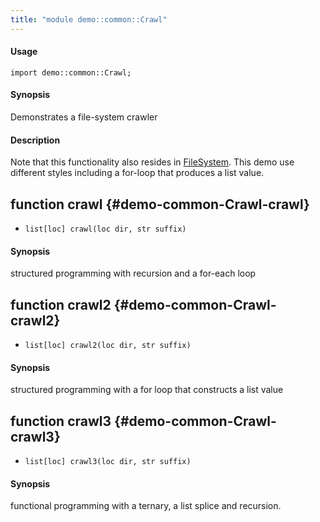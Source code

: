 ```yaml
---
title: "module demo::common::Crawl"
---
```


#### Usage

`import demo::common::Crawl;`

#### Synopsis

Demonstrates a file-system crawler

#### Description

Note that this functionality also resides in [FileSystem](../../../Library/util/FileSystem.md).
This demo use different styles including a for-loop that produces a list value.

## function crawl {#demo-common-Crawl-crawl}

* ``list[loc] crawl(loc dir, str suffix)``

#### Synopsis

structured programming with recursion and a for-each loop

## function crawl2 {#demo-common-Crawl-crawl2}

* ``list[loc] crawl2(loc dir, str suffix)``

#### Synopsis

structured programming with a for loop that constructs a list value

## function crawl3 {#demo-common-Crawl-crawl3}

* ``list[loc] crawl3(loc dir, str suffix)``

#### Synopsis

functional programming with a ternary, a list splice and recursion.

